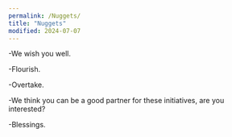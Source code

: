 ```yaml
---
permalink: /Nuggets/
title: "Nuggets"
modified: 2024-07-07
---
```














-We wish you well.


-Flourish.


-Overtake.


-We think you can be a good partner for these initiatives, are you interested?


-Blessings.

